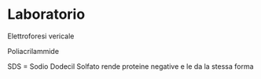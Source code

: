 # Laboratorio


Elettroforesi vericale 

Poliacrilammide


SDS = Sodio Dodecil Solfato rende proteine negative e le da la stessa forma
<!--stackedit_data:
eyJoaXN0b3J5IjpbMTc4Njk0OTcwNSwtNTQ0NDA4OTE1XX0=
-->